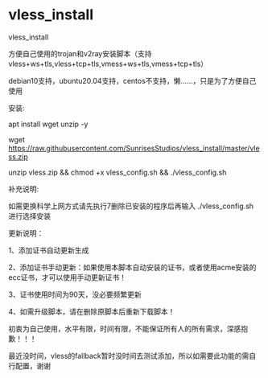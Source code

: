 # vless_install
vless_install

方便自己使用的trojan和v2ray安装脚本（支持vless+ws+tls,vless+tcp+tls,vmess+ws+tls,vmess+tcp+tls）

debian10支持，ubuntu20.04支持，centos不支持，懒……，只是为了方便自己使用

安装:

apt install wget unzip -y

wget https://raw.githubusercontent.com/SunrisesStudios/vless_install/master/vless.zip

unzip vless.zip && chmod +x vless_config.sh && ./vless_config.sh


补充说明:

如需更换科学上网方式请先执行7删除已安装的程序后再输入 ./vless_config.sh 进行选择安装

更新说明：

1、添加证书自动更新生成

2、添加证书手动更新：如果使用本脚本自动安装的证书，或者使用acme安装的ecc证书，才可以使用手动更新证书！

3、证书使用时间为90天，没必要频繁更新

4、如需升级脚本，请在删除原脚本后重新下载脚本！

初衷为自己使用，水平有限，时间有限，不能保证所有人的所有需求，深感抱歉！！！

最近没时间，vless的fallback暂时没时间去测试添加，所以如需要此功能的需自行配置，谢谢
